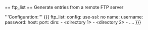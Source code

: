 
== ftp_list ==
Generate entries from a remote FTP server

'''Configuration:'''
{{{
ftp_list:
  config:
    use-ssl: no
    name: <ftp name>
    username: <username>
    password: <password>
    host: <host to connect>
    port: <port>
  dirs:
    - <directory 1>
    - <directory 2>
    - ....
}}}